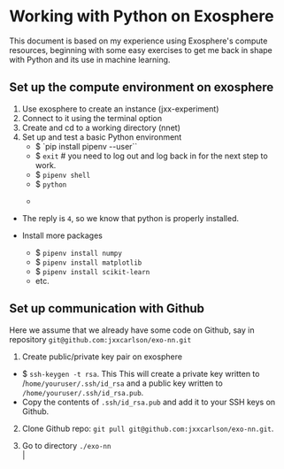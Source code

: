 # Working with Python on Exosphere

This document is based on my experience using Exosphere's
compute resources, beginning with some easy exercises
to get me back in shape with Python and its use 
in machine learning.

## Set up the compute environment on exosphere

1. Use exosphere to create an instance (jxx-experiment) 
2. Connect to it using the terminal option
3. Create and cd to a working directory (nnet)
4. Set up and test a basic Python environment
   - $ `pip install pipenv --user``
   - $ `exit` # you need to log out and log back in for 
        the next step to work.
   - $ `pipenv shell`
   - $ `python`
   - ``` >>> 2 + 2
     ```
  - The reply is `4`, so we know that python is properly installed.
   
   - Install more packages
     - $ `pipenv install numpy`
     - $ `pipenv install matplotlib`
     - $ `pipenv install scikit-learn`
     - etc.


## Set up communication with Github

Here we assume that we already have some code on Github,
say in repository `git@github.com:jxxcarlson/exo-nn.git`

1. Create public/private key pair on exosphere
  - $ `ssh-keygen -t rsa`. This This will create a private key written to /`home/youruser/.ssh/id_rsa` and a public key written to `/home/youruser/.ssh/id_rsa.pub`.
  - Copy the contents of `.ssh/id_rsa.pub` and add it to your SSH keys on 
Github.  

2. Clone Github repo: `git pull git@github.com:jxxcarlson/exo-nn.git`.

3. Go to directory `./exo-nn`             
|

